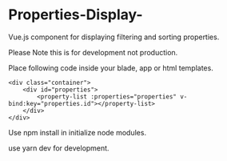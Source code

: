 # Properties-Display-
Vue.js component for displaying filtering and sorting properties.

Please Note this is for development not production. 

Place following code inside your blade, app or html templates.

```
<div class="container">
    <div id="properties">
        <property-list :properties="properties" v-bind:key="properties.id"></property-list>
    </div>
</div>

```

Use npm install in initialize node modules.

use yarn dev for development.
